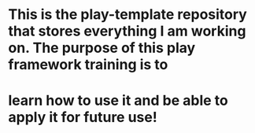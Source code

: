 # This is the play-template repository that stores everything I am working on. The purpose of this play framework training is to
# learn how to use it and be able to apply it for future use!
